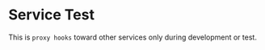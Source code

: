 Service Test
===============

This is `proxy hooks` toward other services only during development or test.

